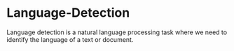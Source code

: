 # Language-Detection
Language detection is a natural language processing task where we need to identify the language of a text or document.
